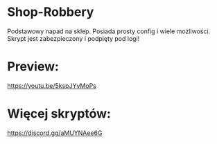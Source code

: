 # Shop-Robbery
Podstawowy napad na sklep. Posiada prosty config i wiele możliwości. Skrypt jest zabezpieczony i podpięty pod logi!

# Preview:
https://youtu.be/5kspJYvMoPs

# Więcej skryptów: 
https://discord.gg/aMUYNAee6G
